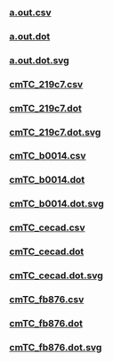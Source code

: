### [a.out.csv](a.out.csv)
### [a.out.dot](a.out.dot)
### [a.out.dot.svg](a.out.dot.svg)
### [cmTC_219c7.csv](cmTC_219c7.csv)
### [cmTC_219c7.dot](cmTC_219c7.dot)
### [cmTC_219c7.dot.svg](cmTC_219c7.dot.svg)
### [cmTC_b0014.csv](cmTC_b0014.csv)
### [cmTC_b0014.dot](cmTC_b0014.dot)
### [cmTC_b0014.dot.svg](cmTC_b0014.dot.svg)
### [cmTC_cecad.csv](cmTC_cecad.csv)
### [cmTC_cecad.dot](cmTC_cecad.dot)
### [cmTC_cecad.dot.svg](cmTC_cecad.dot.svg)
### [cmTC_fb876.csv](cmTC_fb876.csv)
### [cmTC_fb876.dot](cmTC_fb876.dot)
### [cmTC_fb876.dot.svg](cmTC_fb876.dot.svg)
